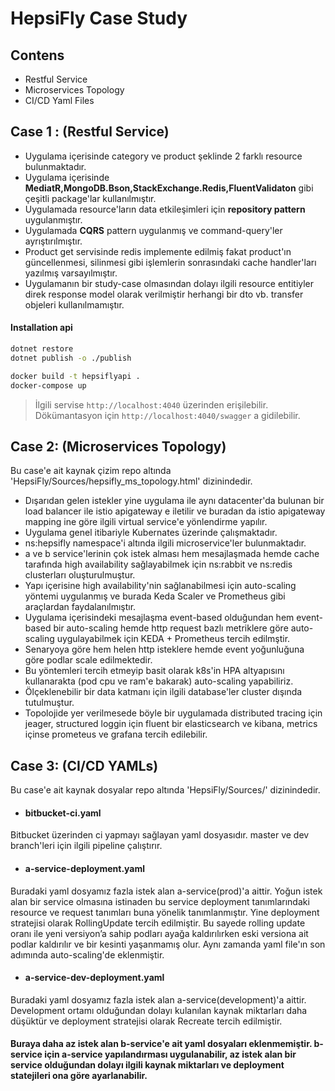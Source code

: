 # HepsiFly Case Study

## Contens
- Restful Service
- Microservices Topology
- CI/CD Yaml Files

## Case 1 : (Restful Service)
* Uygulama içerisinde category ve product şeklinde 2 farklı resource bulunmaktadır. 
* Uygulama içerisinde **MediatR,MongoDB.Bson,StackExchange.Redis,FluentValidaton** gibi çeşitli package'lar kullanılmıştır. 
* Uygulamada resource'ların data etkileşimleri için **repository pattern** uygulanmıştır.
* Uygulamada **CQRS** pattern uygulanmış ve command-query'ler ayrıştırılmıştır.
* Product get servisinde redis implemente edilmiş fakat product'ın güncellenmesi, silinmesi gibi işlemlerin sonrasındaki cache handler'ları yazılmış varsayılmıştır.
* Uygulamanın bir study-case olmasından dolayı ilgili resource entitiyler direk response model olarak verilmiştir herhangi bir dto vb. transfer objeleri kullanılmamıştır.

#### Installation api
```bash
dotnet restore
dotnet publish -o ./publish

docker build -t hepsiflyapi . 
docker-compose up
```

>İlgili servise `http://localhost:4040` üzerinden erişilebilir.
 Dökümantasyon için `http://localhost:4040/swagger` a gidilebilir.



## Case 2: (Microservices Topology)

Bu case'e ait kaynak çizim repo altında 'HepsiFly/Sources/hepsifly_ms_topology.html' dizinindedir.
- Dışarıdan gelen istekler yine uygulama ile aynı datacenter'da bulunan bir load balancer ile istio apigateway e iletilir ve buradan da istio apigateway mapping ine göre ilgili virtual service'e yönlendirme yapılır.
- Uygulama genel itibariyle Kubernates üzerinde çalışmaktadır. 
- ns:hepsifly namespace'i altında ilgili microservice'ler bulunmaktadır. 
- a ve b service'lerinin çok istek alması hem mesajlaşmada hemde cache tarafında high availability sağlayabilmek için ns:rabbit ve ns:redis clusterları oluşturulmuştur.
- Yapı içerisine high availability'nin sağlanabilmesi için auto-scaling yöntemi uygulanmış ve burada Keda Scaler ve Prometheus gibi araçlardan faydalanılmıştır.
- Uygulama içerisindeki mesajlaşma event-based olduğundan hem event-based bir auto-scaling hemde http request bazlı metriklere göre auto-scaling uygulayabilmek için KEDA + Prometheus tercih edilmştir. 
- Senaryoya göre hem helen http isteklere hemde event yoğunluğuna göre podlar scale edilmektedir. 
- Bu yöntemleri tercih etmeyip basit olarak k8s'in HPA altyapısını kullanarakta (pod cpu ve ram'e bakarak) auto-scaling yapabiliriz.
- Ölçeklenebilir bir data katmanı için ilgili database'ler cluster dışında tutulmuştur.
- Topolojide yer verilmesede böyle bir uygulamada distributed tracing için jeager, structured loggin için fluent bir elasticsearch ve kibana, metrics içinse prometeus ve grafana tercih edilebilir.

## Case 3: (CI/CD YAMLs)
Bu case'e ait kaynak dosyalar repo altında 'HepsiFly/Sources/' dizinindedir.

- #### bitbucket-ci.yaml
 Bitbucket üzerinden ci yapmayı sağlayan yaml dosyasıdır. master ve dev branch'leri için ilgili pipeline çalıştırır.

- #### a-service-deployment.yaml 
Buradaki yaml dosyamız fazla istek alan a-service(prod)'a aittir. 
Yoğun istek alan bir service olmasına istinaden bu service deployment tanımlarındaki resource ve request tanımları buna yönelik tanımlanmıştır.
Yine deployment stratejisi olarak RollingUpdate tercih edilmiştir. 
Bu sayede rolling update oranı ile yeni versiyon’a sahip podları ayağa kaldırılırken eski versiona ait podlar kaldırılır ve bir kesinti yaşanmamış olur.
Aynı zamanda yaml file'ın son adımında auto-scaling'de eklenmiştir.

- #### a-service-dev-deployment.yaml
Buradaki yaml dosyamız fazla istek alan a-service(development)'a aittir.
Development ortamı olduğundan dolayı kulanılan kaynak miktarları daha düşüktür ve deployment stratejisi olarak Recreate tercih edilmiştir. 

#### Buraya daha az istek alan b-service'e ait yaml dosyaları eklenmemiştir. b-service için a-service yapılandırması uygulanabilir, az istek alan bir service olduğundan dolayı ilgili kaynak miktarları ve deployment statejileri ona göre ayarlanabilir.

